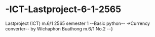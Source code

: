 # -ICT-Lastproject-6-1-2565
Lastproject (ICT) m.6/1 2565 semester 1 
--Basic python--
->Currency converter-- by Wichaphon Buathong m.6/1 No.2
--}
